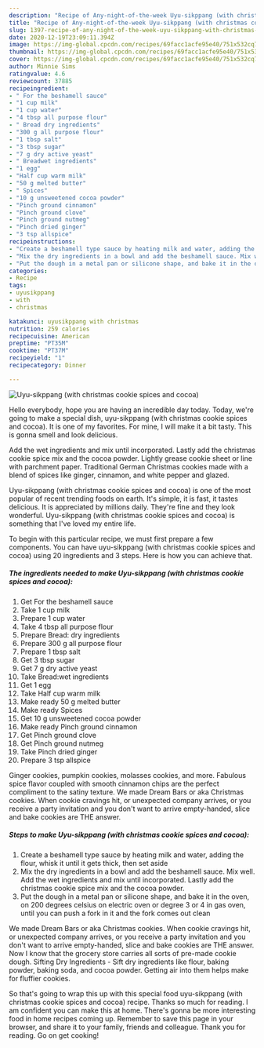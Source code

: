 ```yaml
---
description: "Recipe of Any-night-of-the-week Uyu-sikppang (with christmas cookie spices and cocoa)"
title: "Recipe of Any-night-of-the-week Uyu-sikppang (with christmas cookie spices and cocoa)"
slug: 1397-recipe-of-any-night-of-the-week-uyu-sikppang-with-christmas-cookie-spices-and-cocoa
date: 2020-12-19T23:09:11.394Z
image: https://img-global.cpcdn.com/recipes/69facc1acfe95e40/751x532cq70/uyu-sikppang-with-christmas-cookie-spices-and-cocoa-recipe-main-photo.jpg
thumbnail: https://img-global.cpcdn.com/recipes/69facc1acfe95e40/751x532cq70/uyu-sikppang-with-christmas-cookie-spices-and-cocoa-recipe-main-photo.jpg
cover: https://img-global.cpcdn.com/recipes/69facc1acfe95e40/751x532cq70/uyu-sikppang-with-christmas-cookie-spices-and-cocoa-recipe-main-photo.jpg
author: Minnie Sims
ratingvalue: 4.6
reviewcount: 37885
recipeingredient:
- " For the beshamell sauce"
- "1 cup milk"
- "1 cup water"
- "4 tbsp all purpose flour"
- " Bread dry ingredients"
- "300 g all purpose flour"
- "1 tbsp salt"
- "3 tbsp sugar"
- "7 g dry active yeast"
- " Breadwet ingredients"
- "1 egg"
- "Half cup warm milk"
- "50 g melted butter"
- " Spices"
- "10 g unsweetened cocoa powder"
- "Pinch ground cinnamon"
- "Pinch ground clove"
- "Pinch ground nutmeg"
- "Pinch dried ginger"
- "3 tsp allspice"
recipeinstructions:
- "Create a beshamell type sauce by heating milk and water, adding the flour, whisk it until it gets thick, then set aside"
- "Mix the dry ingredients in a bowl and add the beshamell sauce. Mix well. Add the wet ingredients and mix until incorporated. Lastly add the christmas cookie spice mix and the cocoa powder."
- "Put the dough in a metal pan or silicone shape, and bake it in the oven, on 200 degrees celsius on electric oven or degree 3 or 4 in gas oven, until you can push a fork in it and the fork comes out clean"
categories:
- Recipe
tags:
- uyusikppang
- with
- christmas

katakunci: uyusikppang with christmas 
nutrition: 259 calories
recipecuisine: American
preptime: "PT35M"
cooktime: "PT37M"
recipeyield: "1"
recipecategory: Dinner

---
```



![Uyu-sikppang (with christmas cookie spices and cocoa)](https://img-global.cpcdn.com/recipes/69facc1acfe95e40/751x532cq70/uyu-sikppang-with-christmas-cookie-spices-and-cocoa-recipe-main-photo.jpg)

Hello everybody, hope you are having an incredible day today. Today, we're going to make a special dish, uyu-sikppang (with christmas cookie spices and cocoa). It is one of my favorites. For mine, I will make it a bit tasty. This is gonna smell and look delicious.

Add the wet ingredients and mix until incorporated. Lastly add the christmas cookie spice mix and the cocoa powder. Lightly grease cookie sheet or line with parchment paper. Traditional German Christmas cookies made with a blend of spices like ginger, cinnamon, and white pepper and glazed.

Uyu-sikppang (with christmas cookie spices and cocoa) is one of the most popular of recent trending foods on earth. It's simple, it is fast, it tastes delicious. It is appreciated by millions daily. They're fine and they look wonderful. Uyu-sikppang (with christmas cookie spices and cocoa) is something that I've loved my entire life.


To begin with this particular recipe, we must first prepare a few components. You can have uyu-sikppang (with christmas cookie spices and cocoa) using 20 ingredients and 3 steps. Here is how you can achieve that.

<!--inarticleads1-->

##### The ingredients needed to make Uyu-sikppang (with christmas cookie spices and cocoa):

1. Get  For the beshamell sauce
1. Take 1 cup milk
1. Prepare 1 cup water
1. Take 4 tbsp all purpose flour
1. Prepare  Bread: dry ingredients
1. Prepare 300 g all purpose flour
1. Prepare 1 tbsp salt
1. Get 3 tbsp sugar
1. Get 7 g dry active yeast
1. Take  Bread:wet ingredients
1. Get 1 egg
1. Take Half cup warm milk
1. Make ready 50 g melted butter
1. Make ready  Spices
1. Get 10 g unsweetened cocoa powder
1. Make ready Pinch ground cinnamon
1. Get Pinch ground clove
1. Get Pinch ground nutmeg
1. Take Pinch dried ginger
1. Prepare 3 tsp allspice


Ginger cookies, pumpkin cookies, molasses cookies, and more. Fabulous spice flavor coupled with smooth cinnamon chips are the perfect compliment to the satiny texture. We made Dream Bars or aka Christmas cookies. When cookie cravings hit, or unexpected company arrives, or you receive a party invitation and you don&#39;t want to arrive empty-handed, slice and bake cookies are THE answer. 

<!--inarticleads2-->

##### Steps to make Uyu-sikppang (with christmas cookie spices and cocoa):

1. Create a beshamell type sauce by heating milk and water, adding the flour, whisk it until it gets thick, then set aside
1. Mix the dry ingredients in a bowl and add the beshamell sauce. Mix well. Add the wet ingredients and mix until incorporated. Lastly add the christmas cookie spice mix and the cocoa powder.
1. Put the dough in a metal pan or silicone shape, and bake it in the oven, on 200 degrees celsius on electric oven or degree 3 or 4 in gas oven, until you can push a fork in it and the fork comes out clean


We made Dream Bars or aka Christmas cookies. When cookie cravings hit, or unexpected company arrives, or you receive a party invitation and you don&#39;t want to arrive empty-handed, slice and bake cookies are THE answer. Now I know that the grocery store carries all sorts of pre-made cookie dough. Sifting Dry Ingredients - Sift dry ingredients like flour, baking powder, baking soda, and cocoa powder. Getting air into them helps make for fluffier cookies. 

So that's going to wrap this up with this special food uyu-sikppang (with christmas cookie spices and cocoa) recipe. Thanks so much for reading. I am confident you can make this at home. There's gonna be more interesting food in home recipes coming up. Remember to save this page in your browser, and share it to your family, friends and colleague. Thank you for reading. Go on get cooking!
